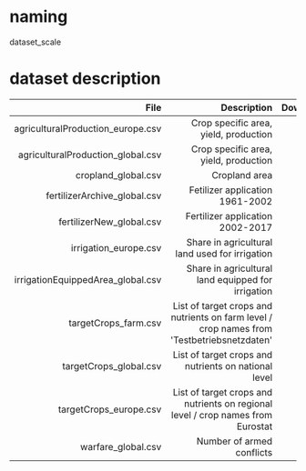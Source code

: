 # naming
dataset_scale

# dataset description
|File        |Description |Downloaded  |source      |
| ----------:| ----------:| ----------:| ----------:|  
|agriculturalProduction_europe.csv| Crop specific area, yield, production| 15.01.20 | https://ec.europa.eu/eurostat/data/database |
|agriculturalProduction_global.csv| Crop specific area, yield, production| 28.10.19 | http://www.fao.org/faostat/en/#data/QC |
|cropland_global.csv| Cropland area | 28.10.19 | http://www.fao.org/faostat/en/#data/RL|
|fertilizerArchive_global.csv| Fetilizer application 1961-2002 | 21.09.18 | http://www.fao.org/faostat/en/#data/RA|
|fertilizerNew_global.csv| Fertilizer application 2002-2017 | 28.10.19 | http://www.fao.org/faostat/en/#data/RFN|
|irrigation_europe.csv| Share in agricultural land used for irrigation | 10.01.20 | https://ec.europa.eu/eurostat/data/database|
|irrigationEquippedArea_global.csv| Share in agricultural land equipped for irrigation | 28.10.19 | http://www.fao.org/faostat/en/#data/EL|
|targetCrops_farm.csv| List of target crops and nutrients on farm level / crop names from 'Testbetriebsnetzdaten' | 23.07.18 | http://www.fao.org/docrep/003/x9892e/X9892e05.htm#P8217_125315|
|targetCrops_global.csv| List of target crops and nutrients on national level| 23.07.18 | http://www.fao.org/docrep/003/x9892e/X9892e05.htm#P8217_125315|
|targetCrops_europe.csv| List of target crops and nutrients on regional level / crop names from Eurostat| 23.07.18 | http://www.fao.org/docrep/003/x9892e/X9892e05.htm#P8217_125315|
|warfare_global.csv| Number of armed conflicts | 18.07.19 | http://systemicpeace.org/inscrdata.html|
